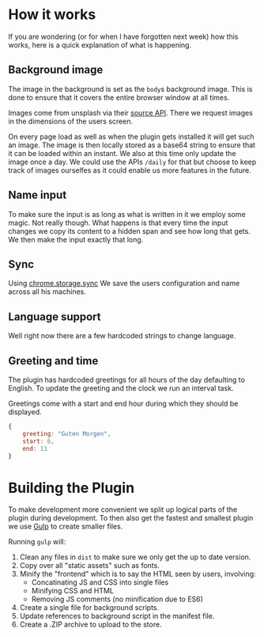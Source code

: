 # How it works

If you are wondering (or for when I have forgotten next week) how this works, here is a quick explanation of what is happening.

## Background image

The image in the background is set as the `body`s background image. This is done to ensure that it covers the entire browser window at all times.

Images come from unsplash via their [source API](https://source.unsplash.com/). There we request images in the dimensions of the users screen.

On every page load as well as when the plugin gets installed it will get such an image. The image is then locally stored as a base64 string to ensure that it can be loaded within an instant. We also at this time only update the image once a day. We could use the APIs `/daily` for that but choose to keep track of images ourselfes as it could enable us more features in the future.

## Name input

To make sure the input is as long as what is written in it we employ some magic. Not really though. What happens is that every time the input changes we copy its content to a hidden span and see how long that gets. We then make the input exactly that long.

## Sync

Using [chrome.storage.sync](https://developer.chrome.com/extensions/storage#property-sync) We save the users configuration and name across all his machines.

## Language support

Well right now there are a few hardcoded strings to change language.

## Greeting and time

The plugin has hardcoded greetings for all hours of the day defaulting to English. To update the greeting and the clock we run an interval task.

Greetings come with a start and end hour during which they should be displayed.

```javascript
{
	greeting: "Guten Morgen",
	start: 6,
	end: 11
}
```

# Building the Plugin

To make development more convenient we split up logical parts of the plugin during development. To then also get the fastest and smallest plugin we use [Gulp](http://www.gulpjs.com/) to create smaller files.

Running `gulp` will:

1. Clean any files in `dist` to make sure we only get the up to date version.
2. Copy over all "static assets" such as fonts.
3. Minify the "frontend" which is to say the HTML seen by users, involving:
	- Concatinating JS and CSS into single files
	- Minifying CSS and HTML
	- Removing JS comments (no minification due to ES6)
4. Create a single file for background scripts.
5. Update references to background script in the manifest file.
6. Create a .ZIP archive to upload to the store.
